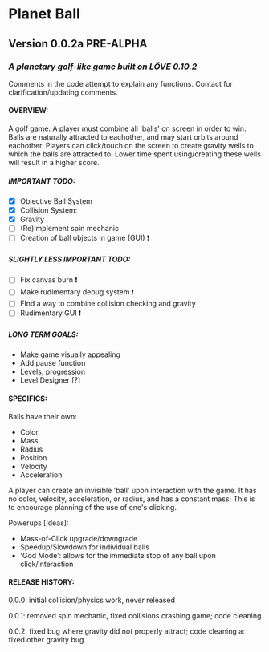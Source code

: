 # Planet Ball 
## Version 0.0.2a PRE-ALPHA
### *A planetary golf-like game built on LÖVE 0.10.2*

Comments in the code attempt to explain any functions. Contact for clarification/updating comments.

#### OVERVIEW:
A golf game. A player must combine all 'balls' on screen in order to win.
Balls are naturally attracted to eachother, and may start orbits around eachother.
Players can click/touch on the screen to create gravity wells to which the balls are attracted to.
Lower time spent using/creating these wells will result in a higher score.

##### IMPORTANT TODO:

- [x] Objective Ball System
- [x] Collision System:
- [x] Gravity
- [ ] (Re)Implement spin mechanic
- [ ] Creation of ball objects in game (GUI) :exclamation:
##### SLIGHTLY LESS IMPORTANT TODO:

- [ ] Fix canvas burn :exclamation:
- [ ] Make rudimentary debug system :exclamation:
- [ ] Find a way to combine collision checking and gravity
- [ ] Rudimentary GUI :exclamation:

##### LONG TERM GOALS:
* Make game visually appealing
* Add pause function
* Levels, progression
* Level Designer [?]

#### SPECIFICS:
Balls have their own:
* Color
* Mass
* Radius
* Position
* Velocity
* Acceleration
	
A player can create an invisible 'ball' upon interaction with the game.
It has no color, velocity, acceleration, or radius, and has a constant mass; This is to encourage planning of the use of one's clicking.
	
Powerups [Ideas]:
* Mass-of-Click upgrade/downgrade	
* Speedup/Slowdown for individual balls
* 'God Mode': allows for the immediate stop of any ball upon click/interaction

#### RELEASE HISTORY:

0.0.0: initial collision/physics work, never released

0.0.1: removed spin mechanic, fixed collisions crashing game; code cleaning

0.0.2: fixed bug where gravity did not properly attract; code cleaning
	a: fixed other gravity bug
